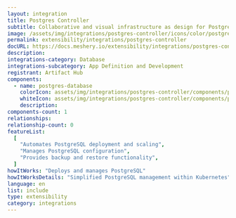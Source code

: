 ```yaml
---
layout: integration
title: Postgres Controller
subtitle: Collaborative and visual infrastructure as design for Postgres Controller
image: /assets/img/integrations/postgres-controller/icons/color/postgres-controller-color.svg
permalink: extensibility/integrations/postgres-controller
docURL: https://docs.meshery.io/extensibility/integrations/postgres-controller
description:
integrations-category: Database
integrations-subcategory: App Definition and Development
registrant: Artifact Hub
components:
  - name: postgres-database
    colorIcon: assets/img/integrations/postgres-controller/components/postgres-database/icons/color/postgres-database-color.svg
    whiteIcon: assets/img/integrations/postgres-controller/components/postgres-database/icons/white/postgres-database-white.svg
    description:
components-count: 1
relationships:
relationship-count: 0
featureList:
  [
    "Automates PostgreSQL deployment and scaling",
    "Manages PostgreSQL configuration",
    "Provides backup and restore functionality",
  ]
howItWorks: "Deploys and manages PostgreSQL"
howItWorksDetails: "Simplified PostgreSQL management within Kubernetes"
language: en
list: include
type: extensibility
category: integrations
---
```

